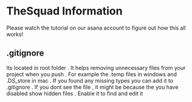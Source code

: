 # TheSquad Information  
Please watch the tutorial on our asana account to figure out how this all works!
## .gitignore
Its located in root folder . It helps removing unnecessary files from your project when you push . For example the .temp files in windows and .DS_store in mac . If you found any missing types you can add it to .gitignore . If you dont see the file , it might be because the you have disabled show hidden files . Enable it to find and edit it
